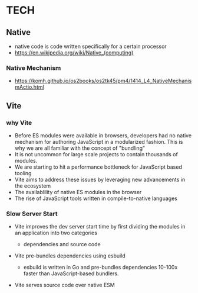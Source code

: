 # TECH

## Native
- native code is code written specifically for a certain processor
- https://en.wikipedia.org/wiki/Native_(computing)
### Native Mechanism
- https://komh.github.io/os2books/os2tk45/pm4/1414_L4_NativeMechanismActio.html

## Vite

### why Vite
- Before ES modules were available in browsers, developers had no native mechanism for authoring JavaScript in a modularized fashion. This is why we are all familiar with the concept of "bundling"
- It is not uncommon for large scale projects to contain thousands of modules.
- We are starting to hit a performance bottleneck for JavaScript based tooling
- Vite aims to address these issues by leveraging new advancements in the ecosystem
- The availablility of native ES modules in the browser
- The rise of JavaScript tools written in compile-to-native languages

### Slow Server Start
- Vite improves the dev server start time by first dividing the modules in an application into two categories
    - dependencies and source code
- Vite pre-bundles dependencies using esbuild
    - esbuild is written in Go and pre-bundles dependencies 10-100x faster than JavaScript-based bundlers.

- Vite serves source code over native ESM